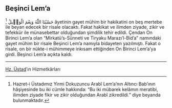 ## Beşinci Lem’a
[^Hâşiye1] <span class="arabic" dir="rtl">حَسْبُنَا اللّٰهُ وَنِعْمَ الْوَكٖيلُ</span> âyetinin gayet mühim bir hakikatini on beş mertebe ile beyan edecek bir risale olacaktı. Fakat hakikat ve ilimden ziyade, zikir ve tefekkür ile münasebettar olduğundan şimdilik tehir edildi. Çendan On Birinci Lem’a olan “Mirkatü’s-Sünneti ve Tiryaku Marazı’l-Bid’a” namındaki gayet mühim bir risale Beşinci Lem’a namıyla bidayeten yazılmıştı. Fakat o risale, on bir nükte-i mühimmeye inkısam ettiğinden On Birinci Lem’a’ya girdi. Beşinci Lem’a açıkta kaldı.

***

[^Hâşiye1]: Hazret-i Üstadımız Yirmi Dokuzuncu Arabî Lem’a’nın Altıncı Bab’ının hâşiyesinde bu iki cümle hakkında: “Bu iki mübarek kelâmın meratibi, ilimden ziyade fikir ve zikir olduğundan Arabî zikredildi.” diye beyanda bulunmaktadır.

<u>Hz. Üstad</u>’ın Hizmetkârları

